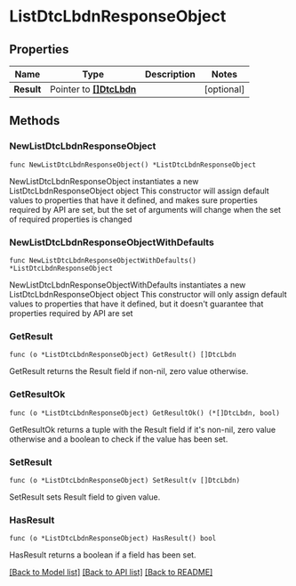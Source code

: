 # ListDtcLbdnResponseObject

## Properties

Name | Type | Description | Notes
------------ | ------------- | ------------- | -------------
**Result** | Pointer to [**[]DtcLbdn**](DtcLbdn.md) |  | [optional] 

## Methods

### NewListDtcLbdnResponseObject

`func NewListDtcLbdnResponseObject() *ListDtcLbdnResponseObject`

NewListDtcLbdnResponseObject instantiates a new ListDtcLbdnResponseObject object
This constructor will assign default values to properties that have it defined,
and makes sure properties required by API are set, but the set of arguments
will change when the set of required properties is changed

### NewListDtcLbdnResponseObjectWithDefaults

`func NewListDtcLbdnResponseObjectWithDefaults() *ListDtcLbdnResponseObject`

NewListDtcLbdnResponseObjectWithDefaults instantiates a new ListDtcLbdnResponseObject object
This constructor will only assign default values to properties that have it defined,
but it doesn't guarantee that properties required by API are set

### GetResult

`func (o *ListDtcLbdnResponseObject) GetResult() []DtcLbdn`

GetResult returns the Result field if non-nil, zero value otherwise.

### GetResultOk

`func (o *ListDtcLbdnResponseObject) GetResultOk() (*[]DtcLbdn, bool)`

GetResultOk returns a tuple with the Result field if it's non-nil, zero value otherwise
and a boolean to check if the value has been set.

### SetResult

`func (o *ListDtcLbdnResponseObject) SetResult(v []DtcLbdn)`

SetResult sets Result field to given value.

### HasResult

`func (o *ListDtcLbdnResponseObject) HasResult() bool`

HasResult returns a boolean if a field has been set.


[[Back to Model list]](../README.md#documentation-for-models) [[Back to API list]](../README.md#documentation-for-api-endpoints) [[Back to README]](../README.md)


